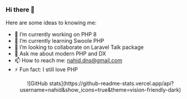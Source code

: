 ### Hi there 👋


Here are some ideas to knowing me:

- 🔭 I’m currently working on PHP 8
- 🌱 I’m currently learning Swoole PHP
- 👯 I’m looking to collaborate on Laravel Talk package
- 💬 Ask me about modern PHP and DX
- 📫 How to reach me: nahid.dns@gmail.com
- ⚡ Fun fact: I still love PHP


<p align="center">
  ![GitHub stats](https://github-readme-stats.vercel.app/api?username=nahid&show_icons=true&theme=vision-friendly-dark)
</p>

